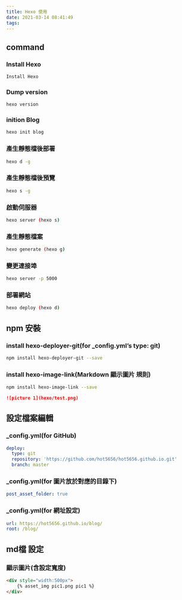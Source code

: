 ```yaml
---
title: Hexo 使用
date: 2021-03-14 08:41:49
tags:
---
```


## command

### Install Hexo
``` bash
Install Hexo
```

### Dump version
``` bash
hexo version
```

### inition Blog
``` bash
hexo init blog
```

### 產生靜態檔後部署
``` bash
hexo d -g 
```

### 產生靜態檔後預覽
``` bash
hexo s -g 
```

### 啟動伺服器
``` bash
hexo server (hexo s)
```

### 產生靜態檔案
``` bash
hexo generate (hexo g)
```

### 變更連接埠
``` bash
hexo server -p 5000
```


### 部署網站
``` bash
hexo deploy (hexo d)
```

## npm 安裝

### install hexo-deployer-git(for _config.yml’s type: git)
``` bash
npm install hexo-deployer-git --save
```

### install hexo-image-link(Markdown 顯示圖片 規則)
``` bash
npm install hexo-image-link --save
```

``` markdown
![picture 1](hexo/test.png)
```

## 設定檔案編輯

### _config.yml(for GitHub)
``` yml
deploy:
  type: git
  repository: 'https://github.com/hot5656/hot5656.github.io.git'
  branch: master
```

###  _config.yml(for 圖片放於對應的目錄下)
``` yml
post_asset_folder: true
```

###  _config.yml(for 網址設定)
``` yml
url: https://hot5656.github.io/blog/
root: /blog/
```

## md檔 設定

###  顯示圖片(含設定寬度)
``` html
<div style="width:500px">
	{% asset_img pic1.png pic1 %}
</div>
```

